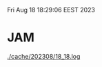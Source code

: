 Fri Aug 18 18:29:06 EEST 2023
# JAM
<a href='./cache/202308/18_18.log'>./cache/202308/18_18.log</a>

